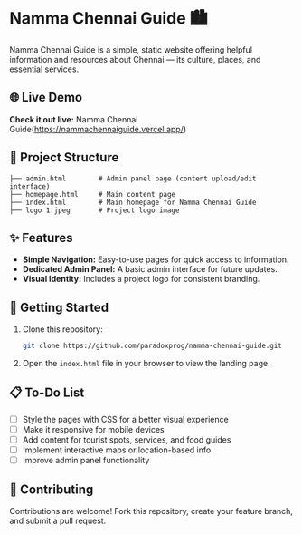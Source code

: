 # Namma Chennai Guide 🏙️

Namma Chennai Guide is a simple, static website offering helpful information and resources about Chennai — its culture, places, and essential services.

## 🌐 Live Demo

**Check it out live:** Namma Chennai Guide(https://nammachennaiguide.vercel.app/)

## 📁 Project Structure

```
├── admin.html        # Admin panel page (content upload/edit interface)
├── homepage.html     # Main content page
├── index.html        # Main homepage for Namma Chennai Guide
├── logo 1.jpeg       # Project logo image
```

## ✨ Features

* **Simple Navigation:** Easy-to-use pages for quick access to information.
* **Dedicated Admin Panel:** A basic admin interface for future updates.
* **Visual Identity:** Includes a project logo for consistent branding.

## 🚀 Getting Started

1. Clone this repository:

   ```bash
   git clone https://github.com/paradoxprog/namma-chennai-guide.git
   ```

2. Open the `index.html` file in your browser to view the landing page.

## 📋 To-Do List

* [ ] Style the pages with CSS for a better visual experience
* [ ] Make it responsive for mobile devices
* [ ] Add content for tourist spots, services, and food guides
* [ ] Implement interactive maps or location-based info
* [ ] Improve admin panel functionality

## 🤝 Contributing

Contributions are welcome! Fork this repository, create your feature branch, and submit a pull request.


